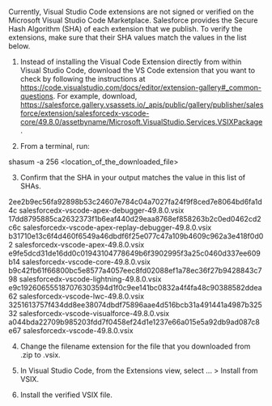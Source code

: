 Currently, Visual Studio Code extensions are not signed or verified on the
Microsoft Visual Studio Code Marketplace. Salesforce provides the Secure Hash
Algorithm (SHA) of each extension that we publish. To verify the extensions,
make sure that their SHA values match the values in the list below.

1. Instead of installing the Visual Code Extension directly from within Visual
   Studio Code, download the VS Code extension that you want to check by
   following the instructions at
   https://code.visualstudio.com/docs/editor/extension-gallery#_common-questions.
   For example, download,
   https://salesforce.gallery.vsassets.io/_apis/public/gallery/publisher/salesforce/extension/salesforcedx-vscode-core/49.8.0/assetbyname/Microsoft.VisualStudio.Services.VSIXPackage.

2. From a terminal, run:

shasum -a 256 <location_of_the_downloaded_file>

3. Confirm that the SHA in your output matches the value in this list of SHAs.

2ee2b9ec56fa92898b53c24607e784c04a7027fa24f9f8ced7e8064bd6fa1d4c  salesforcedx-vscode-apex-debugger-49.8.0.vsix
17dd8795885ca2632373f1b6eaf440d29eaa8768ef858263b2c0ed0462cd2c6c  salesforcedx-vscode-apex-replay-debugger-49.8.0.vsix
b31710e13c6f4d460f6549a46dbdf6f25e077c47a109b4609c962a3e418f0d02  salesforcedx-vscode-apex-49.8.0.vsix
e9fe5dcd31de16dd0c01943104778649b6f3902995f3a25c0460d337ee609b14  salesforcedx-vscode-core-49.8.0.vsix
b9c42fb61f66800bc5e8577a4057eec8fd02088ef1a78ec36f27b9428843c798  salesforcedx-vscode-lightning-49.8.0.vsix
e9c192606555187076303594d1f0c9ee141bc0832a4f4fa48c90388582ddea62  salesforcedx-vscode-lwc-49.8.0.vsix
3251613757f434dd8ee38074dbdf75896aae4d516bcb31a491441a4987b32532  salesforcedx-vscode-visualforce-49.8.0.vsix
a044bda22709b985203fdd7f0458ef24d1e1237e66a015e5a92db9ad087c8e67  salesforcedx-vscode-49.8.0.vsix


4. Change the filename extension for the file that you downloaded from .zip to
.vsix.

5. In Visual Studio Code, from the Extensions view, select ... > Install from
VSIX.

6. Install the verified VSIX file.
